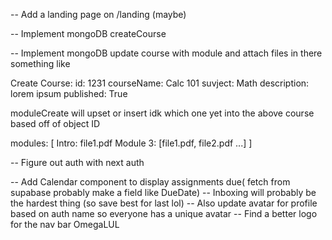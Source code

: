 <!-- -- Add a module component for course details page -->

<!-- -- Re-design the left side bar nav on course details -->

<!-- -- Update buttons for course details -->

-- Add a landing page on /landing (maybe)

<!-- -- Implement createCourse modal -->

-- Implement mongoDB createCourse

-- Implement mongoDB update course with module and attach files in there
something like

Create Course:
id: 1231
courseName: Calc 101
suvject: Math
description: lorem ipsum
published: True

moduleCreate will upset or insert idk which one yet into the above course
based off of object ID

<!-- this way makes it easier for it to be mapped over -->
<!-- all have to do is modules.map() or for module in modules  -->

modules: [
Intro: file1.pdf
Module 3: [file1.pdf, file2.pdf ...]
]

-- Figure out auth with next auth

-- Add Calendar component to display assignments due( fetch from supabase probably make a field like DueDate)
-- Inboxing will probably be the hardest thing (so save best for last lol)
-- Also update avatar for profile based on auth name so everyone has a unique avatar
-- Find a better logo for the nav bar OmegaLUL

<!-- -- Design the login page -->
